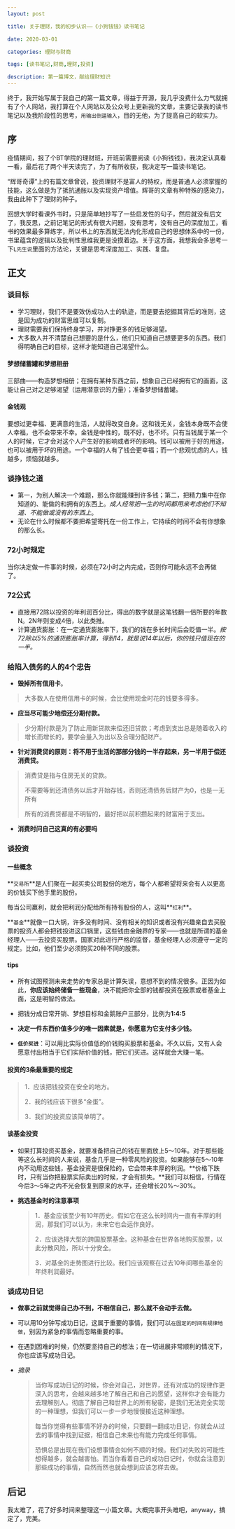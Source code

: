 ```yaml
---
layout: post

title: 关于理财，我的初步认识——《小狗钱钱》读书笔记

date: 2020-03-01

categories: 理财与财商

tags: [读书笔记,财商,理财,投资]

description: 第一篇博文，献给理财知识
---
```


终于，我开始写属于我自己的第一篇文章，得益于开源，我几乎没费什么力气就拥有了个人网站，我打算在个人网站以及公众号上更新我的文章，主要记录我的读书笔记以及我阶段性的思考，`用输出倒逼输入`，目的无他，为了提高自己的软实力。


## 序

疫情期间，报了个BT学院的理财班，开班前需要阅读《小狗钱钱》，我决定认真看一看，最后花了两个半天读完了，为了有所收获，我决定写一篇读书笔记。

“辉哥奇谭”上的有篇文章曾说，投资理财不是富人的特权，而是普通人必须掌握的技能，这么做是为了抵抗通胀以及实现资产增值。辉哥的文章有种特殊的感染力，我由此种下了理财的种子。

回想大学时看课外书时，只是简单地抄写了一些启发性的句子，然后就没有后文了，我反思，之前记笔记的形式有很大问题，没有思考，没有自己的深度加工，看书的效果最多算练字，所以书上的东西就无法内化形成自己的思想体系中的一份，书里蕴含的逻辑以及批判性思维我更是没摸着边。关于这方面，我想我会多思考一下`L先生说`里面的方法论，关键是思考深度加工、实践、复盘。



## 正文

### 谈目标

- 学习理财，我们不是要效仿成功人士的轨迹，而是要去挖掘其背后的准则，这是因为成功的财富思维可以复制。
- 理财需要我们保持终身学习，并对挣更多的钱足够渴望。
- 大多数人并不清楚自己想要的是什么，他们只知道自己想要更多的东西。我们得明确自己的目标，这样才能知道自己渴望什么。

#### 梦想储蓄罐和梦想相册

三部曲——构造梦想相册；在拥有某种东西之前，想象自己已经拥有它的画面，这能让自己对之足够渴望（运用潜意识的力量）；准备梦想储蓄罐。

#### 金钱观

要想过更幸福、更满意的生活，人就得改变自身。这和钱无关，金钱本身既不会使人幸福，也不会带来不幸。金钱是中性的，既不好，也不坏。只有当钱属于某一个人的时候，它才会对这个人产生好的影响或者坏的影响。钱可以被用于好的用途，也可以被用于坏的用途。一个幸福的人有了钱会更幸福；而一个悲观忧虑的人，钱越多，烦恼就越多。

### 谈挣钱之道

- 第一，为别人解决一个难题，那么你就能赚到许多钱；第二，把精力集中在你知道的、能做的和拥有的东西上。*成人经常把一生的时间都用来考虑他们不知道、不能做或没有的东西上*。
- 无论在什么时候都不要把希望寄托在一份工作上，它持续的时间不会有你想象的那么长。

### 72小时规定

当你决定做一件事的时候，必须在72小时之内完成，否则你可能永远不会再做了。



### 72公式

- 直接用72除以投资的年利润百分比，得出的数字就是这笔钱翻一倍所要的年数N。2N年则变成4倍，以此类推。
- 计算通货膨胀：在一定通货膨胀率下，我们的钱在多长时间后会贬值一半。*按72除以5%的通货膨胀率计算，得到14，就是说14年以后，你的钱只值现在的一半。*

### 给陷入债务的人的4个忠告

- **毁掉所有信用卡**。

> 大多数人在使用信用卡的时候，会比使用现金时花的钱要多得多。

- **应当尽可能少地偿还分期付款。**

> 少分期付款是为了防止用新贷款来偿还旧贷款；考虑到支出总是随着收入的增长而增长的，要学会量入为出以及合理分配财产。

- **针对消费贷的原则：将不用于生活的那部分钱的一半存起来，另一半用于偿还消费贷。**

> 消费贷是指与住房无关的贷款。
>
> 不需要等到还清债务以后才开始存钱，否则还清债务后财产为0，也是一无所有
>
> 所有的消费贷都是不明智的，最好把以前积攒起来的财富用于支出。

- **消费时问自己这真的有必要吗**

### 谈投资

#### 一些概念

**`交易所`**是人们聚在一起买卖公司股份的地方，每个人都希望将来会有人以更高的价钱买下他手里的股份。

每当公司赢利，就会把利润分配给所有持有股份的人，这叫**`红利`**。

**`基金`**就像一口大锅，许多没有时间、没有相关的知识或者没有兴趣亲自去买股票的投资人都会把钱投进这口锅里，这些钱由金融界的专家——也就是所谓的基金经理人——去投资买股票。国家对此进行严格的监督，基金经理人必须遵守一定的规定。比如，他们至少必须购买20种不同的股票。

#### tips

- 所有试图预测未来走势的专家总是计算失误，意想不到的情况很多。正因为如此，**你应该始终储备一些现金**，决不能把你全部的钱都投资在股票或者基金上面，这是明智的做法。

- 把钱分成日常开销、梦想目标和金鹅账户三部分，比例为**1:4:5**

- **决定一件东西价值多少的唯一因素就是，你愿意为它支付多少钱。**

- **`低价买进`**：可以用比实际价值低的价钱购买股票和基金。不久以后，又有人会愿意付出相当于它们实际价值的钱，把它们买进。这样就会大赚一笔。


####  **投资的3条最重要的规定**

> 1．应该把钱投资在安全的地方。
>
> 2．我的钱应该下很多“金蛋”。
>
> 3．我们的投资应该简单明了。 

#### 谈基金投资

- 如果打算投资买基金，就要准备把自己的钱在里面放上5～10年。对于那些能等这么长时间的人来说，基金几乎是一种零风险的投资。如果能够在5～10年内不动用这些钱，基金投资是很保险的，它会带来丰厚的利润。**价格下跌时，只有当你把股票实际卖出的时候，才会有损失。**我们可以相信，行情在今后3～5年之内不光会恢复到原来的水平，还会增长20%～30%。

- **挑选基金时的注意事项**

  > 1．基金应该至少有10年历史。假如它在这么长时间内一直有丰厚的利润，那我们可以认为，未来它也会运作良好。
  >
  > 2．应该选择大型的跨国股票基金。这种基金在世界各地购买股票，以此分散风险，所以十分安全。
  >
  > 3．对基金的走势图进行比较。我们应该观察在过去10年间哪些基金的年终利润最好。



### 谈成功日记

- **做事之前就觉得自己办不到，不相信自己，那么就不会动手去做。**

- 可以用10分钟写成功日记，这属于重要的事情，我们可以`在固定的时间有规律地做`，别因为紧急的事情而忽略重要的事。

- 在遇到困难的时候，仍然要坚持自己的想法；在一切进展非常顺利的情况下，你也应该写成功日记。

- *摘录*

  > 当你写成功日记的时候，你会对自己，对世界，还有对成功的规律作更深入的思考，会越来越多地了解自己和自己的愿望，这样你才会有能力去理解别人。彻底了解自己和世界上的所有秘密，是我们无法完全实现的一种理想，但我们可以一步一步地慢慢接近这种理想。
  >
  > 每当你觉得有些事情不好办的时候，只要翻一翻成功日记，你就会从过去的事情中找到证据，相信自己未来也有能力完成任何事情。
  >
  > 恐惧总是出现在我们设想事情会如何不顺的时候。我们对失败的可能性想得越多，就会越害怕。而当你看着自己的成功日记时，你就会注意到那些成功的事情，自然而然也就会想到应该怎样去做。



## 后记

我太难了，花了好多时间来整理这一小篇文章。大概完事开头难吧，anyway，搞定了，完美。

